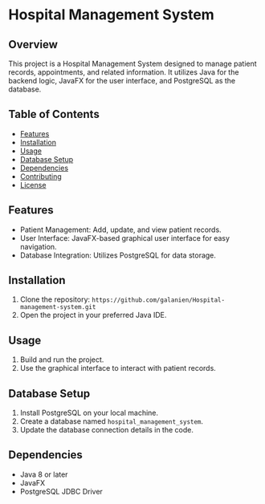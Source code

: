 # Hospital Management System

## Overview

This project is a Hospital Management System designed to manage patient records, appointments, and related information. It utilizes Java for the backend logic, JavaFX for the user interface, and PostgreSQL as the database.

## Table of Contents

- [Features](#features)
- [Installation](#installation)
- [Usage](#usage)
- [Database Setup](#database-setup)
- [Dependencies](#dependencies)
- [Contributing](#contributing)
- [License](#license)

## Features

- Patient Management: Add, update, and view patient records.
- User Interface: JavaFX-based graphical user interface for easy navigation.
- Database Integration: Utilizes PostgreSQL for data storage.

## Installation

1. Clone the repository: `https://github.com/galanien/Hospital-management-system.git`
2. Open the project in your preferred Java IDE.

## Usage

1. Build and run the project.
2. Use the graphical interface to interact with patient records.

## Database Setup

1. Install PostgreSQL on your local machine.
2. Create a database named `hospital_management_system`.
3. Update the database connection details in the code.

## Dependencies

- Java 8 or later
- JavaFX
- PostgreSQL JDBC Driver


